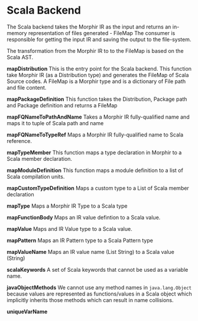 # Scala Backend
The Scala backend takes the Morphir IR as the input and returns an in-memory
representation of files generated - FileMap
The consumer is responsible for getting the input IR and saving the output to the file-system.

The transformation from the Morphir IR to to the FileMap is based on the Scala AST.


**mapDistribution**
This is the entry point for the Scala backend. This function take Morphir IR
(as a Distribution type) and generates the FileMap of Scala Source codes.
A FileMap is a Morphir type and is a dictionary of File path and file content.


**mapPackageDefinition**
This function takes the Distribution, Package path and Package definition
and returns a FileMap


**mapFQNameToPathAndName**
Takes a Morphir IR fully-qualified name and maps it to tuple of Scala path and name


**mapFQNameToTypeRef**
Maps a Morphir IR fully-qualified name to Scala reference.


**mapTypeMember**
This function maps a type declaration in Morphir to a Scala member declaration.


**mapModuleDefinition**
This function maps a module definition to a list of Scala compilation units.


**mapCustomTypeDefinition**
Maps a custom type to a List of Scala member declaration

**mapType**
Maps a Morphir IR Type to a Scala type

**mapFunctionBody**
Maps an IR value defintion to a Scala value.

**mapValue**
Maps and IR Value type to a Scala value.


**mapPattern**
Maps an IR Pattern type to a Scala Pattern type


**mapValueName**
Maps an IR value name (List String) to a Scala value (String)

**scalaKeywords**
A set of Scala keywords that cannot be used as a variable name.

**javaObjectMethods**
We cannot use any method names in `java.lang.Object` because values are represented as functions/values in a Scala
object which implicitly inherits those methods which can result in name collisions.

**uniqueVarName**

